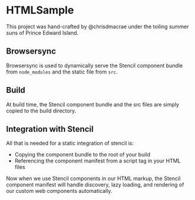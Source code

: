 # HTMLSample

This project was hand-crafted by @chrisdmacrae under the toiling summer suns of Prince Edward Island.

## Browsersync
Browsersync is used to dynamically serve the Stencil component bundle from `node_modules` and the static file from `src`.

## Build
At build time, the Stencil component bundle and the src files are simply copied to the build directory.

## Integration with Stencil
All that is needed for a static integration of stencil is:

- Copying the component bundle to the root of your build
- Referencing the component manifest from a script tag in your HTML files

Now when we use Stencil components in our HTML markup, the Stencil component manifest will handle discovery, lazy loading, and rendering of our custom web components automatically.